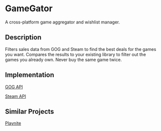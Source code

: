 # GameGator
A cross-platform game aggregator and wishlist manager.

## Description
Filters sales data from GOG and Steam to find the best deals for the games you want. Compares the results to your existing library to filter out the games you already own. Never buy the same game twice.

## Implementation

[GOG API](https://gogapidocs.readthedocs.io/en/latest/)

[Steam API](https://steamcommunity.com/dev)

## Similar Projects
[Playnite](https://github.com/JosefNemec/Playnite)
